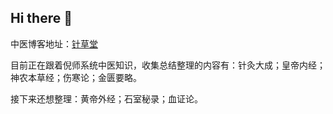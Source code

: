 ## Hi there 👋

中医博客地址：[针草堂](https://acuherb.xyz/)

目前正在跟着倪师系统中医知识，收集总结整理的内容有：针灸大成；皇帝内经；神农本草经；伤寒论；金匮要略。

接下来还想整理：黄帝外经；石室秘录；血证论。
